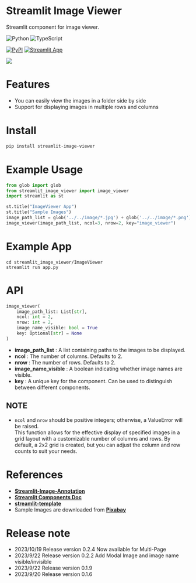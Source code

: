 # Streamlit Image Viewer

Streamlit component for image viewer.

![Python](https://img.shields.io/badge/python-3670A0?style=for-the-badge&logo=python&logoColor=ffdd54)
![TypeScript](https://img.shields.io/badge/typescript-%23007ACC.svg?style=for-the-badge&logo=typescript&logoColor=white)

[![PyPI](https://img.shields.io/pypi/v/streamlit-image-viewer)](https://pypi.org/project/streamlit-image-viewer/)
[![Streamlit App](https://static.streamlit.io/badges/streamlit_badge_black_white.svg)](https://st-image-annotation.streamlit.app/)

<img src=demo/demo.gif></img>
# Features
* You can easily view the images in a folder side by side
* Support for displaying images in multiple rows and columns

# Install
```sh
pip install streamlit-image-viewer
```

# Example Usage
```python
from glob import glob
from streamlit_image_viewer import image_viewer
import streamlit as st

st.title("ImageViewer App")
st.title("Sample Images")
image_path_list = glob('../../image/*.jpg') + glob('../../image/*.png') 
image_viewer(image_path_list, ncol=3, nrow=2, key="image_viewer")
```
# Example App
```shell
cd streamlit_image_viewer/ImageViewer
streamlit run app.py
```
# API
```python
image_viewer(
    image_path_list: List[str],
    ncol: int = 2,
    nrow: int = 2,
    image_name_visible: bool = True
    key: Optional[str] = None
)
```
* **image_path_list** : A list containing paths to the images to be displayed.
* **ncol** : The number of columns. Defaults to 2.
* **nrow** : The number of rows. Defaults to 2.
* **image_name_visible** : A boolean indicating whether image names are visible.
* **key** : A unique key for the component. Can be used to distinguish between different components.

## NOTE
* `ncol` and `nrow` should be positive integers; otherwise, a ValueError will be raised.  
This function allows for the effective display of specified images in a grid layout with a customizable number of columns and rows. By default, a 2x2 grid is created, but you can adjust the column and row counts to suit your needs.

# References

* [**Streamlit-Image-Annotation**](https://github.com/hirune924/Streamlit-Image-Annotation/tree/master)  
* [**Streamlit Components Doc**](https://docs.streamlit.io/library/components)  
* [**streamlit-template**](https://github.com/streamlit/component-template)  
* Sample Images are downloaded from  [**Pixabay**](https://pixabay.com/ja/)

# Release note
* 2023/10/19 Release version 0.2.4 Now available for Multi-Page
* 2023/9/22 Release version 0.2.2 Add Modal Image and image name visible/invisible
* 2023/9/22 Release version 0.1.9
* 2023/9/20 Release version 0.1.6